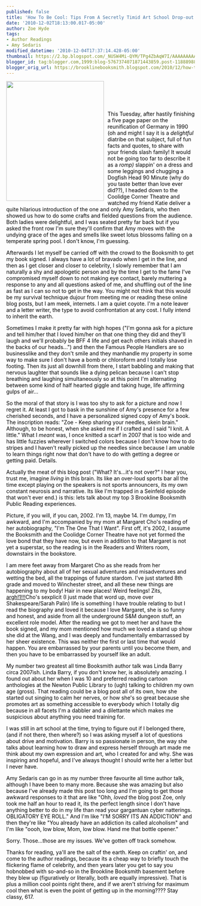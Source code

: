 ```yaml
---
published: false
title: 'How To Be Cool: Tips From A Secretly Timid Art School Drop-out'
date: '2010-12-02T18:13:00.017-05:00'
author: Zoe Hyde
tags:
- Author Readings
- Amy Sedaris
modified_datetime: '2010-12-04T17:37:14.428-05:00'
thumbnail: https://2.bp.blogspot.com/_NUSW4Mi-QYM/TPg4ZbAqW7I/AAAAAAAAABQ/Z2I5-34C2ww/s72-c/simple-times-cover.jpg
blogger_id: tag:blogger.com,1999:blog-5767374071871443859.post-1188898820552019142
blogger_orig_url: https://brooklinebooksmith.blogspot.com/2010/12/how-to-be-cool-tips-from-secretly-timid.html
---
```


<a href="https://2.bp.blogspot.com/_NUSW4Mi-QYM/TPg4ZbAqW7I/AAAAAAAAABQ/Z2I5-34C2ww/s1600/simple-times-cover.jpg"><span style="color:#000000;"><img style="MARGIN: 0px 10px 10px 0px; WIDTH: 261px; FLOAT: left; HEIGHT: 320px; CURSOR: hand" id="BLOGGER_PHOTO_ID_5546244950505184178" border="0" alt="" src="https://2.bp.blogspot.com/_NUSW4Mi-QYM/TPg4ZbAqW7I/AAAAAAAAABQ/Z2I5-34C2ww/s320/simple-times-cover.jpg" /></span></a><span class="Apple-style-span"  style="color:#000000;"><br /></span><div align="center"><span class="Apple-style-span"><br /></span></div><span class="Apple-style-span"><br /></span><p><span style="color:#000000;"><span class="Apple-style-span">This </span><span id="SPELLING_ERROR_0" class="blsp-spelling-corrected"><span class="Apple-style-span">Tuesday</span></span><span class="Apple-style-span">, after hastily finishing a five page paper on the reunification of Germany in 1990 (oh and might I say it is a </span><em><span class="Apple-style-span">delightful</span></em><span class="Apple-style-span"> diatribe on that subject, full of fun facts and quotes, to share with your friends slash family! It would not be going too far to describe it as a </span><em><span class="Apple-style-span">romp) </span></em><span id="SPELLING_ERROR_1" class="blsp-spelling-error"><span class="Apple-style-span">slappin</span></span><span class="Apple-style-span">' on a dress and some leggings and chugging a Dogfish Head 90 Minute (why do you taste better than love ever did??), I headed down to the Coolidge Corner Theatre and watched my friend Katie deliver a quite hilarious introduction of the one and only Amy </span><span id="SPELLING_ERROR_2" class="blsp-spelling-error"><span class="Apple-style-span">Sedaris</span></span><span class="Apple-style-span">, who then showed us how to do some crafts and fielded questions from the audience. Both ladies were delightful, and I was seated pretty far back but if you asked the front row I'm sure they'll confirm that Amy moves with the undying grace of the ages and smells like sweet lotus blossoms falling on a temperate spring pool. I don't know, I'm guessing.</span></span></p><p><span style="color:#000000;"><span class="Apple-style-span">Afterwards I let myself be carried off with the crowd to the </span><span id="SPELLING_ERROR_3" class="blsp-spelling-error"><span class="Apple-style-span">Booksmith</span></span><span class="Apple-style-span"> to get my book signed. I always have a lot of bravado when I get in the line, and then as I get closer and closer to celebrity, I slowly remember that I am naturally a shy and apologetic person and by the time I get to the fame I've compromised myself down to not making eye contact, barely muttering a response to any and all questions asked of me, and shuffling out of the line as fast as I can so not to get in the way. You might not think that this would be my survival technique </span><span id="SPELLING_ERROR_4" class="blsp-spelling-error"><span class="Apple-style-span">dujour</span></span><span class="Apple-style-span"> from meeting me or reading these online blog posts, but I am meek, </span><span id="SPELLING_ERROR_5" class="blsp-spelling-error"><span class="Apple-style-span">internets</span></span><span class="Apple-style-span">. I am a quiet coyote. I'm a note leaver and a letter writer, the type to avoid confrontation at any cost. I fully intend to inherit the earth. </span></span></p><p><span style="color:#000000;"><span class="Apple-style-span">Sometimes I make it pretty far with high hopes ("I'm gonna ask for a picture and tell him/her that I loved him/her on that one thing they did and they'll laugh and we'll probably be </span><span id="SPELLING_ERROR_6" class="blsp-spelling-error"><span class="Apple-style-span">BFF</span></span><span class="Apple-style-span"> 4 life and get each others initials shaved in the backs of our heads...") and then the Famous People Handlers are so businesslike and they don't smile and they manhandle my property in some way to make sure I don't have a bomb or chloroform and I totally lose footing. Then its just all downhill from there, I start babbling and making that nervous laughter that sounds like a dying pelican because I can't stop breathing and laughing simultaneously so at this point I'm alternating between some kind of half hearted giggle and taking huge, life affirming gulps of air...</span></span></p><p><span style="color:#000000;"><span class="Apple-style-span">So the moral of that story is I was too shy to ask for a picture and now I regret it. At least I got to bask in the sunshine of Amy's presence for a few cherished seconds, and I have a personalized signed copy of Amy's book. The </span><span id="SPELLING_ERROR_7" class="blsp-spelling-error"><span class="Apple-style-span">inscription </span></span><span class="Apple-style-span">reads: "Zoe - Keep sharing your needles, skein brain." Although, to be honest, when she asked me if I crafted and I said "I knit. A little." What I </span><em><span class="Apple-style-span">meant</span></em><span class="Apple-style-span"> was, I once knitted a scarf in 2007 that is too wide and has little </span><span id="SPELLING_ERROR_8" class="blsp-spelling-error"><span class="Apple-style-span">fuzzies</span></span><span class="Apple-style-span"> wherever I switched colors because I don't know how to do stripes and I haven't really picked up the needles since because I am unable to learn things right now that don't have to do with getting a degree or getting paid. Details.</span></span></p><p><span style="color:#000000;"><span class="Apple-style-span">Actually the meat of this blog post ("What? It's...it's not over?" I hear you, trust me, imagine </span><em><span class="Apple-style-span">living</span></em><span class="Apple-style-span"> in this brain. Its like an over-loud sports bar all the time except playing on the speakers is not sports announcers, its my own constant neurosis and narrative. Its like I'm trapped in a Seinfeld episode that won't ever end.) is this: lets talk about my top 3 </span><span id="SPELLING_ERROR_9" class="blsp-spelling-error"><span class="Apple-style-span">Brookline</span></span><span class="Apple-style-span"> </span><span id="SPELLING_ERROR_10" class="blsp-spelling-error"><span class="Apple-style-span">Booksmith</span></span><span class="Apple-style-span"> Public Reading experiences.</span></span></p><p><span style="color:#000000;"><span class="Apple-style-span">Picture, if you will, if you can, 2002. I'm 13, maybe 14. I'm dumpy, I'm awkward, and I'm accompanied by my mom at Margaret </span><span id="SPELLING_ERROR_11" class="blsp-spelling-error"><span class="Apple-style-span">Cho's</span></span><span class="Apple-style-span"> reading of her autobiography, "I'm The One That I Want". First off, it's 2002, I assume the </span><span id="SPELLING_ERROR_12" class="blsp-spelling-error"><span class="Apple-style-span">Booksmith</span></span><span class="Apple-style-span"> and the Coolidge Corner Theatre have not yet formed the love bond that they have now, but even in addition to that Margaret is not yet a superstar, so the reading is in the Readers and Writers room, downstairs in the bookstore. </span></span></p><p><span style="color:#000000;"><span class="Apple-style-span">I am mere feet away from Margaret </span><span id="SPELLING_ERROR_13" class="blsp-spelling-error"><span class="Apple-style-span">Cho</span></span><span class="Apple-style-span"> as she reads from her autobiography about all of her sexual adventures and misadventures and wetting the bed, all the trappings of future stardom. I've just started 8</span><span id="SPELLING_ERROR_14" class="blsp-spelling-error"><span class="Apple-style-span">th</span></span><span class="Apple-style-span"> grade and moved to Winchester street, and all these new things are happening to my body! Hair in new places! Weird feelings! Zits, </span></span><a href="mailto:argh!!@!!"><span style="color:#000000;"><span id="SPELLING_ERROR_15" class="blsp-spelling-error"><span class="Apple-style-span">argh</span></span><span class="Apple-style-span">!1!!!</span></span></a><span style="color:#000000;"><span id="SPELLING_ERROR_16" class="blsp-spelling-error"><span class="Apple-style-span">Cho's</span></span><span class="Apple-style-span"> </span><span id="SPELLING_ERROR_17" class="blsp-spelling-error"><span class="Apple-style-span">sexplicit</span></span><span class="Apple-style-span"> (I just made that word up, move over Shakespeare/Sarah </span><span id="SPELLING_ERROR_18" class="blsp-spelling-error"><span class="Apple-style-span">Palin</span></span><span class="Apple-style-span">) life is something I have trouble relating to but I read the biography and loved it because I love Margaret, she is so funny and honest, and aside from all the underground S&amp;M dungeon stuff, an excellent role model. After the reading we got to meet her and have the book signed, and my mom mentioned how much we loved a stand up show she did at the Wang, and I was deeply and fundamentally embarrassed by her sheer existence. This was neither the first or last time that would happen. You are embarrassed by your parents until you become them, and then you have to be embarrassed by yourself like an adult. </span></span></p><p><span style="color:#000000;"><span class="Apple-style-span">My number two greatest all time </span><span id="SPELLING_ERROR_19" class="blsp-spelling-error"><span class="Apple-style-span">Booksmith</span></span><span class="Apple-style-span"> author talk was Linda Barry circa 2007</span><span id="SPELLING_ERROR_20" class="blsp-spelling-error"><span class="Apple-style-span">ish</span></span><span class="Apple-style-span">. Linda Barry, if you don't know her, is absolutely amazing. I found out about her when I was 10 and </span><span id="SPELLING_ERROR_21" class="blsp-spelling-corrected"><span class="Apple-style-span">preferred</span></span><span class="Apple-style-span"> reading cartoon anthologies at the Newton Public Library to (ugh) talking to children my own age (gross). That reading could be a blog post all of its own, how she started out singing to calm her nerves, or how she's so great because she promotes art as something accessible to everybody which I totally dig because in all facets I'm a dabbler and a </span><span id="SPELLING_ERROR_22" class="blsp-spelling-corrected"><span class="Apple-style-span">dilettante</span></span><span class="Apple-style-span"> which makes me suspicious about anything you need training for.</span></span></p><p><span class="Apple-style-span"  style="color:#000000;">I was still in art school at the time, trying to figure out if I belonged there, (and if not there, then where?) so I was asking myself a lot of questions about drive and motivation. Barry is so passionate in person, the way she talks about learning how to draw and express herself through art made me think about my own expression and art, who I created for and why. She was inspiring and hopeful, and I've always thought I should write her a letter but I never have. </span></p><p><span style="color:#000000;"><span class="Apple-style-span">Amy </span><span id="SPELLING_ERROR_23" class="blsp-spelling-error"><span class="Apple-style-span">Sedaris</span></span><span class="Apple-style-span"> can go in as my number three favourite all time author talk, although I have been to many more. Because she was amazing but also because I've already made this post too long and I'm going to get those awkward responses to it that are like "</span><span id="SPELLING_ERROR_24" class="blsp-spelling-error"><span class="Apple-style-span">Ohh</span></span><span class="Apple-style-span">, </span><em><span class="Apple-style-span">loved</span></em><span class="Apple-style-span"> the blog post Zoe, only took me half an hour to read it, its the perfect length since I don't have anything better to do in my life than read your gargantuan </span><span id="SPELLING_ERROR_25" class="blsp-spelling-error"><span class="Apple-style-span">cyber</span></span><span class="Apple-style-span"> </span><span id="SPELLING_ERROR_26" class="blsp-spelling-error"><span class="Apple-style-span">natterings</span></span><span class="Apple-style-span">. OBLIGATORY EYE ROLL." And I'm like "I'M SORRY ITS AN ADDICTION" and then they're like "You already have an addiction its called alcoholism" and I'm like "</span><span id="SPELLING_ERROR_27" class="blsp-spelling-error"><span class="Apple-style-span">oooh</span></span><span class="Apple-style-span">, low blow, Mom, low blow. Hand me that bottle opener." </span></span></p><p><span class="Apple-style-span"  style="color:#000000;">Sorry. Those...those are my issues. We've gotten off track somehow.</span></p><p><span style="color:#000000;"><span class="Apple-style-span">Thanks for reading, </span><span id="SPELLING_ERROR_28" class="blsp-spelling-error"><span class="Apple-style-span">ya'll</span></span><span class="Apple-style-span"> are the salt of the earth. Keep on </span><span id="SPELLING_ERROR_29" class="blsp-spelling-error"><span class="Apple-style-span">craftin</span></span><span class="Apple-style-span">' on, and come to the author readings, because its a cheap way to briefly touch the flickering flame of celebrity, and then years later you get to say you </span><span id="SPELLING_ERROR_30" class="blsp-spelling-corrected"><span class="Apple-style-span">hobnobbed</span></span><span class="Apple-style-span"> with so-and-so in the </span><span id="SPELLING_ERROR_31" class="blsp-spelling-error"><span class="Apple-style-span">Brookline</span></span><span class="Apple-style-span"> </span><span id="SPELLING_ERROR_32" class="blsp-spelling-error"><span class="Apple-style-span">Booksmith</span></span><span class="Apple-style-span"> basement before they blew up (figuratively or literally, both are equally impressive). That is plus a million cool points right there, and if we aren't striving for maximum cool then what is even the point of getting up in the morning???? Stay classy, 617. </span></span></p>